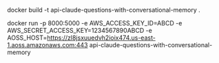 docker build -t api-claude-questions-with-conversational-memory .


docker run -p 8000:5000 -e AWS_ACCESS_KEY_ID=ABCD -e AWS_SECRET_ACCESS_KEY=1234567890ABCD  -e AOSS_HOST=https://zl8jsxuuedvh2ioix474.us-east-1.aoss.amazonaws.com:443 api-claude-questions-with-conversational-memory